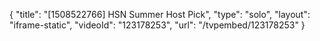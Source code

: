 {
    "title": "[1508522766] HSN Summer Host Pick",
    "type": "solo",
    "layout": "iframe-static",
    "videoId": "123178253",
    "url": "\/tvpembed\/123178253"
}